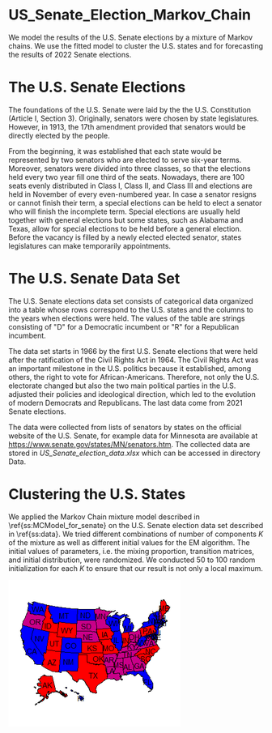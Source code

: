 # US_Senate_Election_Markov_Chain
We model the results of the U.S. Senate elections by a mixture of Markov chains. We use the fitted model to cluster the U.S. states and for forecasting the results of 2022 Senate elections.

# The U.S. Senate Elections
The foundations of the U.S. Senate were laid by the the U.S. Constitution (Article I, Section 3). Originally, senators were chosen by state legislatures. However, in 1913, the 17th amendment provided that senators would be directly elected by the people. 

From the beginning, it was established that each state would be represented by two senators who are elected to serve six-year terms. Moreover, senators were divided into three classes, so that the elections held every two year fill one third of the seats. Nowadays, there are 100 seats evenly distributed in Class I, Class II, and Class III and elections are held in November of every even-numbered year. In case a senator resigns or cannot finish their term, a special elections can be held to elect a senator who will finish the incomplete term. Special elections are usually held together with general elections but some states, such as Alabama and Texas, allow for special elections to be held before a general election. Before the vacancy is filled by a newly elected elected senator, states legislatures can make temporarily appointments.

# The U.S. Senate Data Set
The U.S. Senate elections data set consists of categorical data organized into a table whose rows correspond to the U.S. states and the columns to the years when elections were held. The values of the table are strings consisting of "D" for a Democratic incumbent or "R" for a Republican incumbent. 

The data set starts in 1966 by the first U.S. Senate elections that were held after the ratification of the Civil Rights Act in 1964. The Civil Rights Act was an important milestone in the U.S. politics because it established, among others, the right to vote for African-Americans. Therefore, not only the U.S. electorate changed but also the two main political parties in the U.S. adjusted their policies and ideological direction, which led to the evolution of modern Democrats and Republicans. The last data come from 2021 Senate elections.

The data were collected from lists of senators by states on the official website of the U.S. Senate, for example data for Minnesota are available at https://www.senate.gov/states/MN/senators.htm. The collected data are stored in *US_Senate_election_data.xlsx* which can be accessed in directory Data.

# Clustering the U.S. States
We applied the Markov Chain mixture model described in \ref{ss:MCModel_for_senate} on the U.S. Senate election data set described in \ref{ss:data}. We tried different combinations of number of components $K$ of the mixture as well as different initial values for the EM algorithm. The initial values of parameters, i.e. the mixing proportion, transition matrices, and initial distribution, were randomized. We conducted 50 to 100 random initialization for each $K$ to ensure that our result is not only a local maximum.

![fig 1](/figures/States_cluster_ord_1_K3.png)
